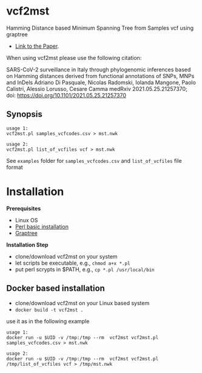 # vcf2mst

Hamming Distance based Minimum Spanning Tree from Samples vcf using graptree
 - [Link to the Paper](https://www.medrxiv.org/content/10.1101/2021.05.25.21257370v1.article-metrics).

When using vcf2mst please use the following citation:

SARS-CoV-2 surveillance in Italy through phylogenomic inferences based on Hamming distances derived from functional annotations of SNPs, MNPs and InDels
Adriano Di Pasquale, Nicolas Radomski, Iolanda Mangone, Paolo Calistri, Alessio Lorusso, Cesare Camma
medRxiv 2021.05.25.21257370; doi: https://doi.org/10.1101/2021.05.25.21257370 

## Synopsis

```
usage 1: 
vcf2mst.pl samples_vcfcodes.csv > mst.nwk

usage 2: 
vcf2mst.pl list_of_vcfiles vcf > mst.nwk

```

See `examples` folder for `samples_vcfcodes.csv` and `list_of_vcfiles` file format

# Installation

**Prerequisites**

- Linux OS
- [Perl basic installation](https://www.perl.org/)
- [Graptree](https://github.com/achtman-lab/GrapeTree)

**Installation Step**

- clone/download vcf2mst on your system
- let scripts be executable, e.g., `chmod a+x *.pl`
- put perl scrypts in $PATH, e.g., `cp *.pl /usr/local/bin` 

## Docker based installation

- clone/download vcf2mst on your Linux based system
- `docker build -t vcf2mst . `

use it as in the following example

```
usage 1: 
docker run -u $UID -v /tmp:/tmp --rm  vcf2mst vcf2mst.pl samples_vcfcodes.csv > mst.nwk

usage 2: 
docker run -u $UID -v /tmp:/tmp --rm  vcf2mst vcf2mst.pl /tmp/list_of_vcfiles vcf > /tmp/mst.nwk 

```


